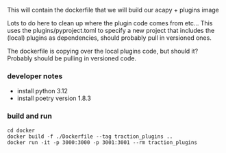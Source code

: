 This will contain the dockerfile that we will build our acapy + plugins image

Lots to do here to clean up where the plugin code comes from etc...
This uses the plugins/pyproject.toml to specify a new project that includes the (local) plugins as dependencies, should probably pull in versioned ones.

The dockerfile is copying over the local plugins code, but should it? Probably should be pulling in versioned code.

### developer notes

- install python 3.12
- install poetry version 1.8.3

### build and run
```
cd docker
docker build -f ./Dockerfile --tag traction_plugins ..
docker run -it -p 3000:3000 -p 3001:3001 --rm traction_plugins
```
